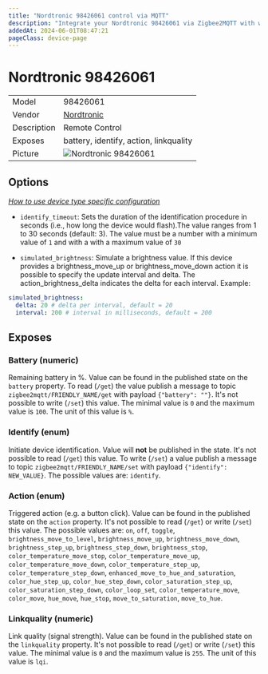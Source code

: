 ```yaml
---
title: "Nordtronic 98426061 control via MQTT"
description: "Integrate your Nordtronic 98426061 via Zigbee2MQTT with whatever smart home infrastructure you are using without the vendor's bridge or gateway."
addedAt: 2024-06-01T08:47:21
pageClass: device-page
---
```


<!-- !!!! -->
<!-- ATTENTION: This file is auto-generated through docgen! -->
<!-- You can only edit the "Notes"-Section between the two comment lines "Notes BEGIN" and "Notes END". -->
<!-- Do not use h1 or h2 heading within "## Notes"-Section. -->
<!-- !!!! -->

# Nordtronic 98426061

|     |     |
|-----|-----|
| Model | 98426061  |
| Vendor  | [Nordtronic](/supported-devices/#v=Nordtronic)  |
| Description | Remote Control |
| Exposes | battery, identify, action, linkquality |
| Picture | ![Nordtronic 98426061](https://www.zigbee2mqtt.io/images/devices/98426061.png) |


<!-- Notes BEGIN: You can edit here. Add "## Notes" headline if not already present. -->


<!-- Notes END: Do not edit below this line -->



## Options
*[How to use device type specific configuration](../guide/configuration/devices-groups.md#specific-device-options)*

* `identify_timeout`: Sets the duration of the identification procedure in seconds (i.e., how long the device would flash).The value ranges from 1 to 30 seconds (default: 3). The value must be a number with a minimum value of `1` and with a with a maximum value of `30`

* `simulated_brightness`: Simulate a brightness value. If this device provides a brightness_move_up or brightness_move_down action it is possible to specify the update interval and delta. The action_brightness_delta indicates the delta for each interval. Example:
```yaml
simulated_brightness:
  delta: 20 # delta per interval, default = 20
  interval: 200 # interval in milliseconds, default = 200
```


## Exposes

### Battery (numeric)
Remaining battery in %.
Value can be found in the published state on the `battery` property.
To read (`/get`) the value publish a message to topic `zigbee2mqtt/FRIENDLY_NAME/get` with payload `{"battery": ""}`.
It's not possible to write (`/set`) this value.
The minimal value is `0` and the maximum value is `100`.
The unit of this value is `%`.

### Identify (enum)
Initiate device identification.
Value will **not** be published in the state.
It's not possible to read (`/get`) this value.
To write (`/set`) a value publish a message to topic `zigbee2mqtt/FRIENDLY_NAME/set` with payload `{"identify": NEW_VALUE}`.
The possible values are: `identify`.

### Action (enum)
Triggered action (e.g. a button click).
Value can be found in the published state on the `action` property.
It's not possible to read (`/get`) or write (`/set`) this value.
The possible values are: `on`, `off`, `toggle`, `brightness_move_to_level`, `brightness_move_up`, `brightness_move_down`, `brightness_step_up`, `brightness_step_down`, `brightness_stop`, `color_temperature_move_stop`, `color_temperature_move_up`, `color_temperature_move_down`, `color_temperature_step_up`, `color_temperature_step_down`, `enhanced_move_to_hue_and_saturation`, `color_hue_step_up`, `color_hue_step_down`, `color_saturation_step_up`, `color_saturation_step_down`, `color_loop_set`, `color_temperature_move`, `color_move`, `hue_move`, `hue_stop`, `move_to_saturation`, `move_to_hue`.

### Linkquality (numeric)
Link quality (signal strength).
Value can be found in the published state on the `linkquality` property.
It's not possible to read (`/get`) or write (`/set`) this value.
The minimal value is `0` and the maximum value is `255`.
The unit of this value is `lqi`.

